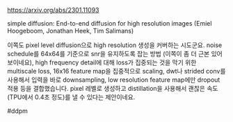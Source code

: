 https://arxiv.org/abs/2301.11093

simple diffusion: End-to-end diffusion for high resolution images (Emiel Hoogeboom, Jonathan Heek, Tim Salimans)

이쪽도 pixel level diffusion으로 high resolution 생성을 커버하는 시도군요. noise schedule를 64x64를 기준으로 snr을 유지하도록 잡는 방법 (이쪽이 좀 더 근본 있어 보이네요), high frequency detail에 대해 loss가 집중되는 것을 막기 위한 multiscale loss, 16x16 feature map을 집중적으로 scaling, dwt나 strided conv를 사용해서 입력을 바로 downsampling, low resolution feature map에만 dropout 적용 등을 결합했습니다. pixel 레벨로 생성하고 distillation을 사용해서 괜찮은 속도 (TPU에서 0.4초 정도)를 낼 수 있다는 제안이네요.

#ddpm 